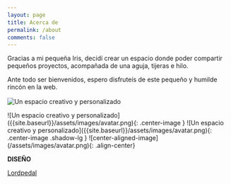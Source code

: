 ```yaml
---
layout: page
title: Acerca de
permalink: /about
comments: false
---
```


<div class="row justify-content-between">
	<div class="col-md-8 pr-5">
		<p>Gracias a mi pequeña Iris, decidí crear un espacio donde poder compartir pequeños proyectos, acompañada de una aguja, tijeras e hilo.</p>
		<p>Ante todo ser bienvenidos, espero disfruteís de este pequeño y humilde rincón en la web.</p>
		<p class="mb-5"><img class="shadow-lg" src="{{site.baseurl}}/assets/images/avatar.png" align="center" alt="Un espacio creativo y personalizado" /></p>
		![Un espacio creativo y personalizado]({{site.baseurl}}/assets/images/avatar.png){: .center-image }
		![Un espacio creativo y personalizado]({{site.baseurl}}/assets/images/avatar.png){: .center-image .shadow-lg }
		![center-aligned-image](/assets/images/avatar.png){: .align-center}
	</div>
	<div class="col-md-4">
		<div class="sticky-top sticky-top-80">
			<p><strong>DISEÑO</strong></p>
			<a target="_blank" href="https://lordpedal.github.io" class="btn btn-success">Lordpedal <i class="fab fa-github"></i></a>
		</div>
	</div>
</div>
